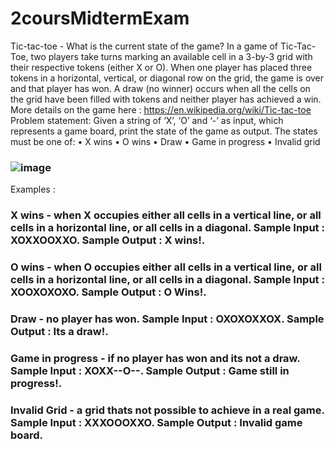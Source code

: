 # 2coursMidtermExam
Tic-tac-toe - What is the current state of the game? In a game of Tic-Tac-Toe, two players take turns marking an available cell in a 3-by-3 grid with their respective tokens (either X or O). When one player has placed three tokens in a horizontal, vertical, or diagonal row on the grid, the game is over and that player has won. A draw (no winner) occurs when all the cells on the grid have been filled with tokens and neither player has achieved a win. More details on the game here : https://en.wikipedia.org/wiki/Tic-tac-toe Problem statement: Given a string of ‘X’, ‘O’ and ‘-’ as input, which represents a game board, print the state of the game as output. The states must be one of: • X wins • O wins • Draw • Game in progress • Invalid grid

### ![image](https://user-images.githubusercontent.com/58214386/98456365-03169a00-21a7-11eb-9eba-7b1b0f3a4ab8.png)


Examples :

### X wins - when X occupies either all cells in a vertical line, or all cells in a horizontal line, or all cells in a diagonal. Sample Input : XOXXOOXXO. Sample Output : X wins!.

### O wins - when O occupies either all cells in a vertical line, or all cells in a horizontal line, or all cells in a diagonal. Sample Input : XOOXOXOXO. Sample Output : O Wins!.

### Draw - no player has won. Sample Input : OXOXOXXOX. Sample Output : Its a draw!.

### Game in progress - if no player has won and its not a draw. Sample Input : XOXX--O--. Sample Output : Game still in progress!.

### Invalid Grid - a grid thats not possible to achieve in a real game. Sample Input : XXXOOOXXO. Sample Output : Invalid game board.
